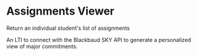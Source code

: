 # Assignments Viewer

Return an individual student's list of assignments

An LTI to connect with the Blackbaud SKY API to generate a personalized view of major commitments.
